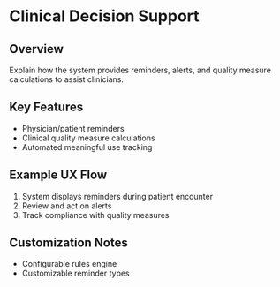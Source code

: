 # Clinical Decision Support

## Overview
Explain how the system provides reminders, alerts, and quality measure calculations to assist clinicians.

## Key Features
- Physician/patient reminders
- Clinical quality measure calculations
- Automated meaningful use tracking

## Example UX Flow
1. System displays reminders during patient encounter
2. Review and act on alerts
3. Track compliance with quality measures

## Customization Notes
- Configurable rules engine
- Customizable reminder types
